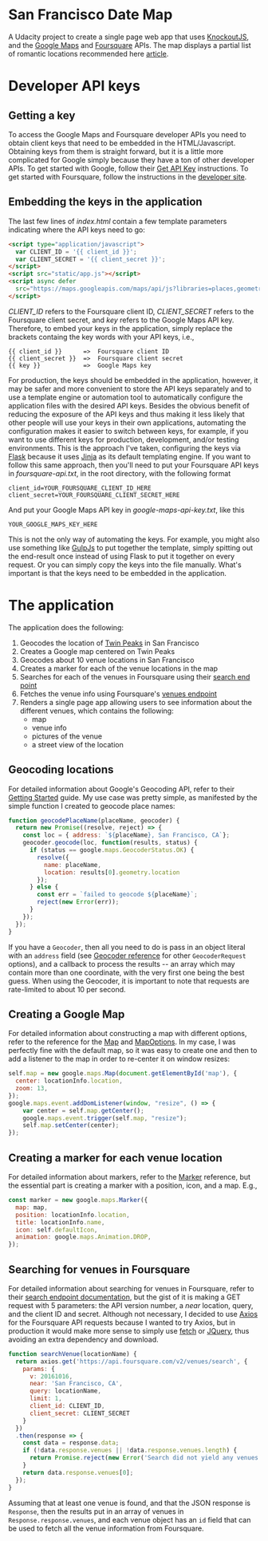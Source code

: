 # San Francisco Date Map

A Udacity project to create a single page web app that uses [KnockoutJS][1], and the [Google Maps][2] and [Foursquare][3] APIs. The map displays a partial list of romantic locations recommended here [article][4].

# Developer API keys

## Getting a key
To access the Google Maps and Foursquare developer APIs you need to obtain client keys that need to be embedded in the HTML/Javascript. Obtaining keys from them is straight forward, but it is a little more complicated for Google simply because they have a ton of other developer APIs. To get started with Google, follow their [Get API Key][5] instructions. To get started with Foursquare, follow the instructions in the [developer site][3].

## Embedding the keys in the application
The last few lines of _index.html_ contain a few template parameters indicating where the API keys need to go:

```html
<script type="application/javascript">
  var CLIENT_ID = '{{ client_id }}';
  var CLIENT_SECRET = '{{ client_secret }}';
</script>
<script src="static/app.js"></script>
<script async defer
  src="https://maps.googleapis.com/maps/api/js?libraries=places,geometry,drawing&key={{ key }}&v=3&callback=initViewModel">
</script>
```

*CLIENT_ID* refers to the Foursquare client ID, *CLIENT_SECRET* refers to the Foursquare client secret, and  *key* refers to the Google Maps API key. Therefore, to embed your keys in the application, simply replace the brackets containg the key words with your API keys, i.e.,

```
{{ client_id }}      =>  Foursquare client ID
{{ client_secret }}  =>  Foursquare client secret
{{ key }}            =>  Google Maps key
```

For production, the keys should be embedded in the application, however, it may be safer and more convenient to store the API keys separately and to use a template engine or automation tool to automatically configure the application files with the desired API keys. Besides the obvious benefit of reducing the exposure of the API keys and thus making it less likely that other people will use your keys in their own applications, automating the configuration makes it easier to switch between keys, for example, if you want to use different keys for production, development, and/or testing environments. This is the approach I've taken, configuring the keys via [Flask][6] because it uses [Jinja][7] as its default templating engine. If you want to follow this same approach, then you'll need to put your Foursquare API keys in _foursquare-api.txt_, in the root directory,  with the following format

```
client_id=YOUR_FOURSQUARE_CLIENT_ID_HERE
client_secret=YOUR_FOURSQUARE_CLIENT_SECRET_HERE
```

And put your Google Maps API key in _google-maps-api-key.txt_, like this

```
YOUR_GOOGLE_MAPS_KEY_HERE
```

This is not the only way of automating the keys. For example, you might also use something like [GulpJs][8] to put together the template, simply spitting out the end-result once instead of using Flask to put it together on every request. Or you can simply copy the keys into the file manually. What's important is that the keys need to be embedded in the application.

# The application

The application does the following:

1. Geocodes the location of [Twin Peaks][9] in San Francisco
2. Creates a Google map centered on Twin Peaks
3. Geocodes about 10 venue locations in San Francisco
4. Creates a marker for each of the venue locations in the map
5. Searches for each of the venues in Foursquare using their [search end point][10]
6. Fetches the venue info using Foursquare's [venues endpoint][11]
7. Renders a single page app allowing users to see information about the different venues, which contains the following:
    * map
    * venue info
    * pictures of the venue
    * a street view of the location

## Geocoding locations
For detailed information about Google's Geocoding API, refer to their [Getting Started][12] guide. My use case was pretty simple, as manifested by the simple function I created to geocode place names:

```javascript
function geocodePlaceName(placeName, geocoder) {
  return new Promise((resolve, reject) => {
    const loc = { address: `${placeName}, San Francisco, CA`};
    geocoder.geocode(loc, function(results, status) {
      if (status == google.maps.GeocoderStatus.OK) {
        resolve({
          name: placeName,
          location: results[0].geometry.location
        });
      } else {
        const err = `failed to geocode ${placeName}`;
        reject(new Error(err));
      }
    });
  });
}
```

If you have a `Geocoder`, then all you need to do is pass in an object literal with an `address` field (see [Geocoder reference][13] for other `GeocoderRequest` options), and a callback to process the results -- an array which may contain more than one coordinate, with the very first one being the best guess. When using the Geocoder, it is important to note that requests are rate-limited to about 10 per second.

## Creating a Google Map
For detailed information about constructing a map with different options, refer to the reference for the [Map][14] and [MapOptions][15]. In my case, I was perfectly fine with the default map, so it was easy to create one and then to add a listener to the map in order to re-center it on window resizes:

```javascript
self.map = new google.maps.Map(document.getElementById('map'), {
  center: locationInfo.location,
  zoom: 13,
});
google.maps.event.addDomListener(window, "resize", () => {
    var center = self.map.getCenter();
    google.maps.event.trigger(self.map, "resize");
    self.map.setCenter(center);
});
```

## Creating a marker for each venue location
For detailed information about markers, refer to the [Marker][16] reference, but the essential part is creating a marker with a position, icon, and a map. E.g.,

```javascript
const marker = new google.maps.Marker({
  map: map,
  position: locationInfo.location,
  title: locationInfo.name,
  icon: self.defaultIcon,
  animation: google.maps.Animation.DROP,
});
```

## Searching for venues in Foursquare
For detailed information about searching for venues in Foursquare, refer to their [search endpoint documentation][10], but the gist of it is making a GET request with 5 parameters: the API version number, a _near_ location, query, and the client ID and secret. Although not necessary, I decided to use [Axios][17] for the Foursquare API requests because I wanted to try Axios, but in production it would make more sense to simply use [fetch][18] or [JQuery][19], thus avoiding an extra dependency and download.

```javascript
function searchVenue(locationName) {
  return axios.get('https://api.foursquare.com/v2/venues/search', {
    params: {
      v: 20161016,
      near: 'San Francisco, CA',
      query: locationName,
      limit: 1,
      client_id: CLIENT_ID,
      client_secret: CLIENT_SECRET
    }
  })
  .then(response => {
    const data = response.data;
    if (!data.response.venues || !data.response.venues.length) {
      return Promise.reject(new Error('Search did not yield any venues'));
    }
    return data.response.venues[0];
  });
}
```

Assuming that at least one venue is found, and that the JSON response is `Response`, then the results put in an array of venues in `Response.response.venues`, and each venue object has an `id` field that can be used to fetch all the venue information from Foursquare.


[1]: http://knockoutjs.com/
[2]: https://developers.google.com/maps/
[3]: https://developer.foursquare.com/
[4]: https://www.wheretraveler.com/san-francisco/20-most-romantic-things-do-san-francisco
[5]: https://developers.google.com/maps/documentation/javascript/get-api-key
[6]: http://flask.pocoo.org/
[7]: http://jinja.pocoo.org/
[8]: https://gulpjs.com/
[9]: https://en.wikipedia.org/wiki/Twin_Peaks_(San_Francisco)
[10]: https://developer.foursquare.com/docs/venues/search
[11]: https://developer.foursquare.com/docs/venues/venues
[12]: https://developers.google.com/maps/documentation/geocoding/start
[13]: https://developers.google.com/maps/documentation/javascript/3.exp/reference#Geocoder
[14]: https://developers.google.com/maps/documentation/javascript/3.exp/reference#Map
[15]: https://developers.google.com/maps/documentation/javascript/3.exp/reference#MapOptions
[16]: https://developers.google.com/maps/documentation/javascript/3.exp/reference#Marker
[17]: https://github.com/mzabriskie/axios
[18]: https://developer.mozilla.org/en-US/docs/Web/API/Fetch_API
[19]: https://jquery.com/
